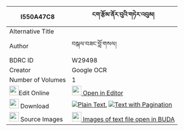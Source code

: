 |I550A47C8|ངག་རྩོམ་ནོར་བུའི་གཏེར་འབུམ། 
| --- | --- 
|Alternative Title |
|Author| བསྐལ་བཟང་བློ་གསལ།
|BDRC ID | W29498
|Creator | Google OCR
|Number of Volumes| 1
|<img width="25" src="https://img.icons8.com/color/25/000000/edit-property.png">Edit Online| [<img width="25" src="https://avatars.githubusercontent.com/u/45091458?s=200&v=4"> Open in Editor](http://editor.openpecha.org/I550A47C8)
|<img width="25" src="https://img.icons8.com/fluent/48/000000/download-2.png"/>  Download | [![](https://img.icons8.com/color/20/000000/txt.png)Plain Text](https://github.com/Openpecha/I550A47C8/releases/download/v1/ngak_tsom_norbu_i_ter_bum_plain_I550A47C8.zip), [![](https://img.icons8.com/color/20/000000/txt.png)Text with Pagination](https://github.com/Openpecha/I550A47C8/releases/download/v1/ngak_tsom_norbu_i_ter_bum_pages_I550A47C8.zip)
|<img width="25" src="https://img.icons8.com/plasticine/100/000000/pictures-folder.png"/>  Source Images | [<img width="25" src="https://library.bdrc.io/icons/BUDA-small.svg"> Images of text file open in BUDA](https://library.bdrc.io/show/bdr:W29498)